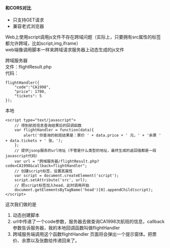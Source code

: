 #### 和CORS对比
- 只支持GET请求
- 兼容老式浏览器

Web上使用script调用js文件不存在跨域问题（实际上，只要拥有src属性的标签都允许跨域，比如script,img,iframe）   
web端像调用脚本一样来跨域请求服务器上动态生成的js文件

跨域服务器    
文件：flightResult.php    
代码：   
```
flightHandler({
    "code":"CA1998",
    "price": 1780,
    "tickets": 5
});
```
本地

```
<script type="text/javascript"> 
    // 得到航班信息查询结果后的回调函数 
    var flightHandler = function(data){
        alert('你查询的航班结果是：票价 ' + data.price + ' 元，' + '余票 ' + data.tickets + ' 张。');
    }; 
    // 提供jsonp服务的url地址（不管是什么类型的地址，最终生成的返回值都是一段javascript代码） 
    var url = "跨域服务器/flightResult.php?code=CA1998&callback=flightHandler";
    // 创建script标签，设置其属性 
    var script = document.createElement('script'); 
    script.setAttribute('src', url); 
    // 把script标签加入head，此时调用开始 
    document.getElementsByTagName('head')[0].appendChild(script); 
</script>
```
这次我们做的是   
1. 动态创建脚本  
2. url中传递了一个code参数，服务器去做查询CA1998次航班的信息，callback参数告诉服务器，我的本地回调函数叫做flightHandler  
3. 跨域服务端调用这个函数flightHandler 页面将会弹出一个提示窗体。把票价、余票以及张数给传递回来了。  